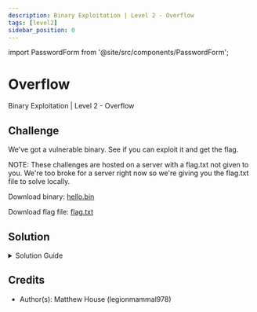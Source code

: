 ```yaml
---
description: Binary Exploitation | Level 2 - Overflow
tags: [level2]
sidebar_position: 0
---
```


import PasswordForm from '@site/src/components/PasswordForm';

# Overflow
Binary Exploitation | Level 2 - Overflow
## Challenge
We've got a vulnerable binary. See if you can exploit it and get the flag.

NOTE: These challenges are hosted on a server with a flag.txt not given to you. We're too broke for a server right now so we're giving you the flag.txt file to solve locally.


Download binary: [hello.bin](./assets/hello.bin)

Download flag file: <a href="/assets/binExp/flag.txt" download>flag.txt</a>

<PasswordForm hash="bc965b3cf5e6d7e6000a02469ecc878aa0f88863f2617652c144e94102900963d4d1b9557b41f71dff160c82e25dd83693c2ae3bf12c569c7d26fc653f3c6bf9" algorithm="sha512" />

## Solution
<details>
  <summary>Solution Guide</summary>
  
  Coming Soon!

</details>

## Credits
- Author(s): Matthew House (legionmammal978)